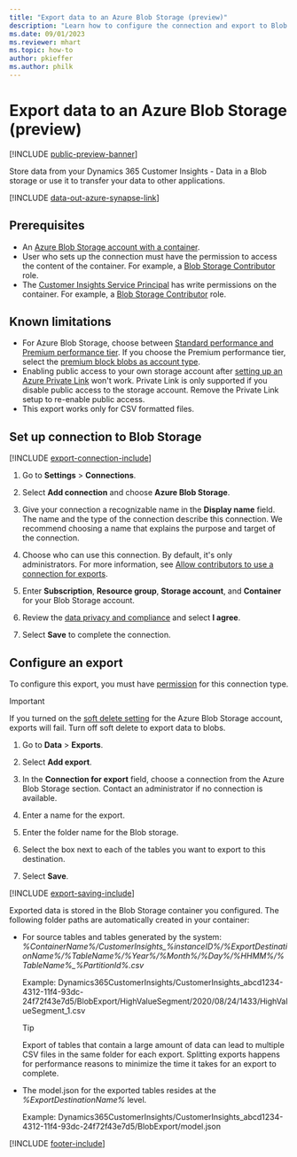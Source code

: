 ```yaml
---
title: "Export data to an Azure Blob Storage (preview)"
description: "Learn how to configure the connection and export to Blob storage."
ms.date: 09/01/2023
ms.reviewer: mhart
ms.topic: how-to
author: pkieffer
ms.author: philk
---
```


# Export data to an Azure Blob Storage (preview)

[!INCLUDE [public-preview-banner](includes/public-preview-banner.md)]

Store data from your Dynamics 365 Customer Insights - Data in a Blob storage or use it to transfer your data to other applications.

[!INCLUDE [data-out-azure-synapse-link](includes/data-out-azure-synapse-link.md)]

## Prerequisites

- An [Azure Blob Storage account with a container](/azure/storage/blobs/storage-quickstart-blobs-portal#create-a-container).
- User who sets up the connection must have the permission to access the content of the container. For example, a [Blob Storage Contributor](/azure/role-based-access-control/built-in-roles#storage-blob-data-contributor) role.
- The [Customer Insights Service Principal](connect-service-principal.md) has write permissions on the container. For example, a [Blob Storage Contributor](/azure/role-based-access-control/built-in-roles#storage-blob-data-contributor) role.

## Known limitations

- For Azure Blob Storage, choose between [Standard performance and Premium performance tier](/azure/storage/blobs/storage-blob-performance-tiers). If you choose the Premium performance tier, select the [premium block blobs as account type](/azure/storage/common/storage-account-overview#types-of-storage-accounts).
- Enabling public access to your own storage account after [setting up an Azure Private Link](private-link.md) won't work. Private Link is only supported if you disable public access to the storage account. Remove the Private Link setup to re-enable public access.
- This export works only for CSV formatted files.

## Set up connection to Blob Storage

[!INCLUDE [export-connection-include](includes/export-connection-admn.md)]

1. Go to **Settings** > **Connections**.

1. Select **Add connection** and choose **Azure Blob Storage**.

1. Give your connection a recognizable name in the **Display name** field. The name and the type of the connection describe this connection. We recommend choosing a name that explains the purpose and target of the connection.

1. Choose who can use this connection. By default, it's only administrators. For more information, see [Allow contributors to use a connection for exports](connections.md#allow-contributors-to-use-a-connection-for-exports).

1. Enter **Subscription**, **Resource group**, **Storage account**, and **Container** for your Blob Storage account.

1. Review the [data privacy and compliance](connections.md#data-privacy-and-compliance) and select **I agree**.

1. Select **Save** to complete the connection.

## Configure an export

To configure this export, you must have [permission](export-manage.md#set-up-a-new-export) for this connection type.

> [!IMPORTANT]
> If you turned on the [soft delete setting](/azure/storage/blobs/soft-delete-blob-enable) for the Azure Blob Storage account, exports will fail. Turn off soft delete to export data to blobs.

1. Go to **Data** > **Exports**.

1. Select **Add export**.

1. In the **Connection for export** field, choose a connection from the Azure Blob Storage section. Contact an administrator if no connection is available.

1. Enter a name for the export.

1. Enter the folder name for the Blob storage.

1. Select the box next to each of the tables you want to export to this destination.

1. Select **Save**.

[!INCLUDE [export-saving-include](includes/export-saving.md)]

Exported data is stored in the Blob Storage container you configured. The following folder paths are automatically created in your container:

- For source tables and tables generated by the system:  
  *%ContainerName%/CustomerInsights_%instanceID%/%ExportDestinationName%/%TableName%/%Year%/%Month%/%Day%/%HHMM%/%TableName%_%PartitionId%.csv*  

  Example: Dynamics365CustomerInsights/CustomerInsights_abcd1234-4312-11f4-93dc-24f72f43e7d5/BlobExport/HighValueSegment/2020/08/24/1433/HighValueSegment_1.csv
  
  > [!TIP]
  > Export of tables that contain a large amount of data can lead to multiple CSV files in the same folder for each export. Splitting exports happens for performance reasons to minimize the time it takes for an export to complete.

- The model.json for the exported tables resides at the *%ExportDestinationName%* level.  
  
  Example: Dynamics365CustomerInsights/CustomerInsights_abcd1234-4312-11f4-93dc-24f72f43e7d5/BlobExport/model.json

[!INCLUDE [footer-include](includes/footer-banner.md)]

